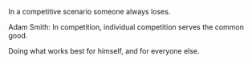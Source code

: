 In a competitive scenario someone always loses.

Adam Smith: In competition, individual competition serves the common good.

Doing what works best for himself, and for everyone else.

